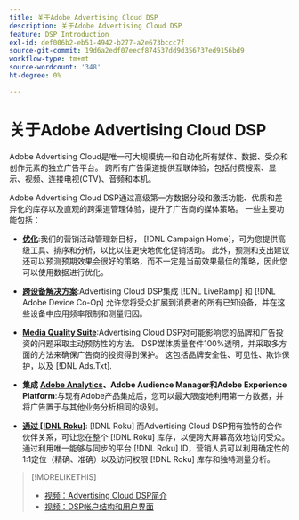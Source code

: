 ```yaml
---
title: 关于Adobe Advertising Cloud DSP
description: 关于Adobe Advertising Cloud DSP
feature: DSP Introduction
exl-id: def006b2-eb51-4942-b277-a2e673bccc7f
source-git-commit: 19d6a2edf07eecf874537dd9d356737ed9156bd9
workflow-type: tm+mt
source-wordcount: '348'
ht-degree: 0%

---
```


# 关于Adobe Advertising Cloud DSP

Adobe Advertising Cloud是唯一可大规模统一和自动化所有媒体、数据、受众和创作元素的独立广告平台。 跨所有广告渠道提供互联体验，包括付费搜索、显示、视频、连接电视(CTV)、音频和本机。

Adobe Advertising Cloud DSP通过高级第一方数据分段和激活功能、优质和差异化的库存以及直观的跨渠道管理体验，提升了广告商的媒体策略。 一些主要功能包括：

* [**优化**](features/optimization.md):我们的营销活动管理新目标， [!DNL Campaign Home]，可为您提供高级工具、排序和分析，以比以往更快地优化促销活动。 此外，预测和支出建议还可以预测预期效果会很好的策略，而不一定是当前效果最佳的策略，因此您可以使用数据进行优化。

* [**跨设备解决方案**](features/cross-device-solutions.md):Advertising Cloud DSP集成 [!DNL LiveRamp] 和 [!DNL Adobe Device Co-Op] 允许您将受众扩展到消费者的所有已知设备，并在这些设备中应用频率限制和测量归因。

* [**Media Quality Suite**](features/brand-safety-media-quality.md):Advertising Cloud DSP对可能影响您的品牌和广告投资的问题采取主动预防性的方法。 DSP媒体质量套件100%透明，并采取多方面的方法来确保广告商的投资得到保护。 这包括品牌安全性、可见性、欺诈保护，以及 [!DNL Ads.Txt].

* **集成 [Adobe Analytics](/help/integrations/analytics/overview.md)、Adobe Audience Manager和Adobe Experience Platform**:与现有Adobe产品集成后，您可以最大限度地利用第一方数据，并将广告置于与其他业务分析相同的级别。

* [**通过 [!DNL Roku]**](/help/dsp/inventory/roku-inventory.md): [!DNL Roku] 而Advertising Cloud DSP拥有独特的合作伙伴关系，可让您在整个 [!DNL Roku] 库存，以便跨大屏幕高效地访问受众。 通过利用唯一能够与同步的平台 [!DNL Roku] ID，营销人员可以利用确定性的1:1定位（精确、准确）以及访问权限 [!DNL Roku] 库存和独特测量分析。

>[!MORELIKETHIS]
>
>* [视频：Advertising Cloud DSP简介](https://experienceleague.adobe.com/docs/advertising-cloud-learn/tutorials/dsp/intro.html)
>* [视频：DSP帐户结构和用户界面](https://experienceleague.adobe.com/docs/advertising-cloud-learn/tutorials/dsp/ui.html)

